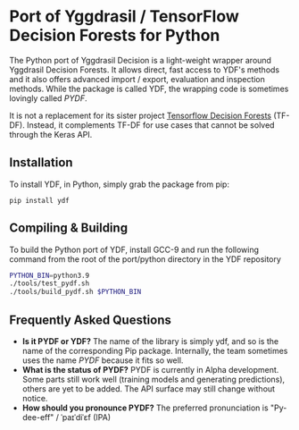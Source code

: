 # Port of Yggdrasil / TensorFlow Decision Forests for Python

The Python port of Yggdrasil Decision is a light-weight wrapper around Yggdrasil
Decision Forests. It allows direct, fast access to YDF's methods and it also
offers advanced import / export, evaluation and inspection methods. While the
package is called YDF, the wrapping code is sometimes lovingly called *PYDF*.

It is not a replacement for its sister project 
[Tensorflow Decision Forests](https://github.com/tensorflow/decision-forests) 
(TF-DF). Instead, it complements TF-DF for use cases that cannot be solved 
through the Keras API.

## Installation

To install YDF, in Python, simply grab the package from pip:

```
pip install ydf
```

## Compiling & Building

To build the Python port of YDF, install GCC-9 and run the following command
from the root of the port/python directory in the YDF repository

```sh
PYTHON_BIN=python3.9
./tools/test_pydf.sh
./tools/build_pydf.sh $PYTHON_BIN
```

## Frequently Asked Questions

*   **Is it PYDF or YDF?** The name of the library is simply ydf, and so is the
    name of the corresponding Pip package. Internally, the team sometimes uses
    the name *PYDF* because it fits so well.
*   **What is the status of PYDF?** PYDF is currently in Alpha development. Some
    parts still work well (training models and generating predictions), others
    are yet to be added. The API surface may still change without notice.
*   **How should you pronounce PYDF?** The preferred pronunciation is 
    "Py-dee-eff" / ˈpaɪˈdiˈɛf (IPA)

